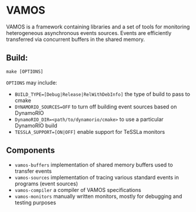 # VAMOS

VAMOS is a framework containing libraries and a set of tools for monitoring
heterogeneous asynchronous events sources. Events are efficiently transferred
via concurrent buffers in the shared memory.

## Build:

```
make [OPTIONS]
```

`OPTIONS` may include:
 - `BUILD_TYPE=[Debug|Release|RelWithDebInfo]` the type of build to pass to cmake
 - `DYNAMORIO_SOURCES=OFF` to turn off building event sources based on DynamoRIO
 - `DynamoRIO_DIR=<path/to/dynamorio/cmake>` to use a particular DynamoRIO build
 - `TESSLA_SUPPORT=[ON|OFF]` enable support for TeSSLa monitors

## Components

 - `vamos-buffers`  implementation of shared memory buffers used to transfer events
 - `vamos-sources`  implementation of tracing various standard events in programs (event sources)
 - `vamos-compiler` a compiler of VAMOS specifications
 - `vamos-monitors` manually written monitors, mostly for debugging and testing purposes

